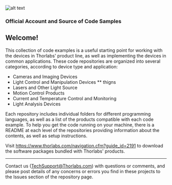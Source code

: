 ![alt text](https://www.thorlabs.com/images/newhp/Thorlabs_Logo_Red.png "Official Thorlabs Logo")

### Official Account and Source of Code Samples 

Welcome!
------

This collection of code examples is a useful starting point for working with the devices in Thorlabs' product line, as well as implementing the devices in common applications. These code repositories are organized into several categories, according to device type and application:

* Cameras and Imaging Devices
*  Light Control and Manipulation Devices
** thigns
* Lasers and Other Light Source
* Motion Control Products
* Current and Temperature Control and Monitoring
*  Light Analysis Devices


Each repository includes individual folders for different programming languages, as well as a list of the products compatible with each code example. To help you get the code running on your machine, there is a README at each level of the repositories providing information about the contents, as well as setup instructions. 

Visit https://www.thorlabs.com/navigation.cfm?guide_id=2191 to download the software packages bundled with Thorlabs' products.

------

Contact us (TechSupport@Thorlabs.com) with questions or comments, and please post details of any concerns or errors you find in these projects to the Issues section of the repository page.
